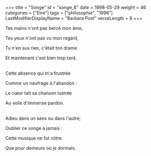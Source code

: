 +++
title = "Songe"
id = "songe_6"
date = 1998-05-29
weight = 46
categories = ["Etre"]
tags = ["philosophie", "1998"]
LastModifierDisplayName = "Barbara Post"
verseLength = 8
+++

Tes mains n'ont pas bercé mon âme,

Tes yeux n'ont pas vu mon regard,

Tu n'en sus rien, c'était ton drame

Et maintenant c'est bien trop tard.

 \
Cette absence qui m'a frustrée

Comme un naufrage à l'abandon :

Le cœur tait sa chanson lustrée

Au voile d'immense pardon.

 \
Adieu dans un sens ou dans l'autre;

Oublier ce songe à jamais :

Cette musique ne fut nôtre

Que pour demeure où je dormais.
